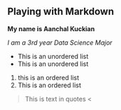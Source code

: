 ## Playing with Markdown 


**My name is Aanchal Kuckian**

*I am a 3rd year Data Science Major*

- This is an unordered list
- This is an unordered list


1. this is an ordered list
2. This is an ordered list 



> This is text in quotes < 

